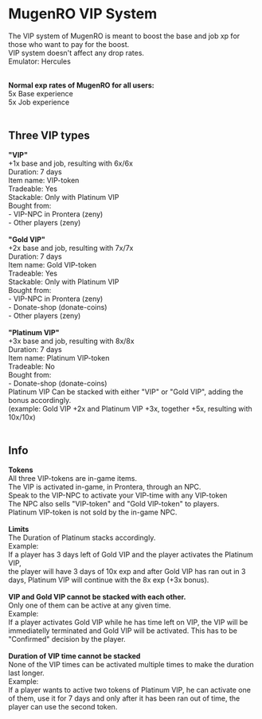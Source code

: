 <meta charset="UTF-8">
<h1><b>MugenRO VIP System</b></h1>

The VIP system of MugenRO is meant to boost the base and job xp for those who want to pay for the boost.<br>
VIP system doesn't affect any drop rates. <br>
Emulator: Hercules<br><br>

<b>Normal exp rates of MugenRO for all users:</b><br>
5x Base experience<br>
5x Job experience<br>
<br>
<h2>Three VIP types</h2>
<b>"VIP" </b><br>
+1x base and job, resulting with 6x/6x<br>
Duration: 7 days<br>
Item name: VIP-token<br>
Tradeable: Yes<br>
Stackable: Only with Platinum VIP<br>
Bought from:<br>
- VIP-NPC in Prontera (zeny)<br>
- Other players (zeny)<br>
<br>
<b>"Gold VIP" </b><br>
+2x base and job, resulting with 7x/7x<br>
Duration: 7 days<br>
Item name: Gold VIP-token<br>
Tradeable: Yes<br>
Stackable: Only with Platinum VIP<br>
Bought from:<br>
- VIP-NPC in Prontera (zeny)<br>
- Donate-shop (donate-coins)<br>
- Other players (zeny)<br>
<br>
<b>"Platinum VIP" </b><br>
+3x base and job, resulting with 8x/8x<br>
Duration: 7 days<br>
Item name: Platinum VIP-token<br>
Tradeable: No<br>
Bought from:<br>
- Donate-shop (donate-coins)<br>
Platinum VIP Can be stacked with either "VIP" or "Gold VIP", adding the bonus accordingly. <br>
(example: Gold VIP +2x and Platinum VIP +3x, together +5x, resulting with 10x/10x)<br>
<br>
<h2>Info</h2>
<b>Tokens</b><br>
All three VIP-tokens are in-game items.<br>
The VIP is activated in-game, in Prontera, through an NPC.<br>
Speak to the VIP-NPC to activate your VIP-time with any VIP-token<br>
The NPC also sells "VIP-token" and "Gold VIP-token" to players. <br>
Platinum VIP-token is not sold by the in-game NPC.<br>
<br>
<b>Limits</b><br>
The Duration of Platinum stacks accordingly.<br>
Example:<br>
If a player has 3 days left of Gold VIP and the player activates the Platinum VIP, <br>
the player will have 3 days of 10x exp and after Gold VIP has ran out in 3 days, Platinum VIP will continue with the 8x exp (+3x bonus).<br>
<br>
<b>VIP and Gold VIP cannot be stacked with each other. </b><br>
Only one of them can be active at any given time.<br>
Example:<br>
If a player activates Gold VIP while he has time left on VIP, the VIP will be immediatelly terminated and Gold VIP will be activated. This has to be "Confirmed" decision by the player.<br>
<br>
<b>Duration of VIP time cannot be stacked</b><br>
None of the VIP times can be activated multiple times to make the duration last longer.<br>
Example:<br> 
If a player wants to active two tokens of Platinum VIP, he can activate one of them, use it for 7 days and only after it has been ran out of time, the player can use the second token.<br>


